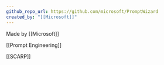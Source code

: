 ```yaml
---
github_repo_url: https://github.com/microsoft/PromptWizard
created_by: "[[Microsoft]]"
---
```


Made by [[Microsoft]]

[[Prompt Engineering]]

[[SCARP]]


